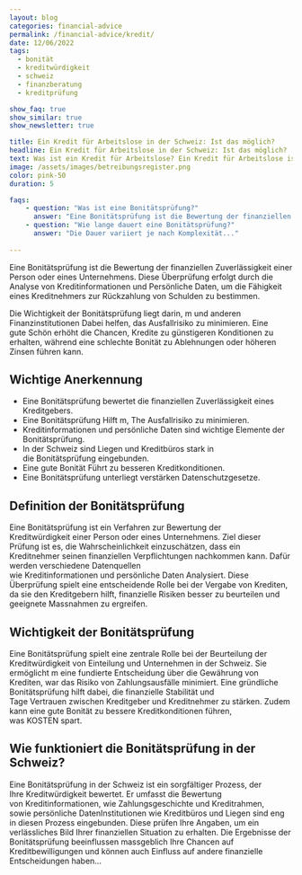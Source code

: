 ```yaml
---
layout: blog
categories: financial-advice
permalink: /financial-advice/kredit/
date: 12/06/2022
tags: 
  - bonität
  - kreditwürdigkeit
  - schweiz
  - finanzberatung
  - kreditprüfung

show_faq: true
show_similar: true
show_newsletter: true

title: Ein Kredit für Arbeitslose in der Schweiz: Ist das möglich?
headline: Ein Kredit für Arbeitslose in der Schweiz: Ist das möglich?
text: Was ist ein Kredit für Arbeitslose? Ein Kredit für Arbeitslose ist eine spezielle Form der Finanzierung, die es Personen ohne festes Einkommen ermöglicht(...)
image: /assets/images/betreibungsregister.png
color: pink-50
duration: 5

faqs:
    - question: "Was ist eine Bonitätsprüfung?"
      answer: "Eine Bonitätsprüfung ist die Bewertung der finanziellen Zuverlässigkeit..."
    - question: "Wie lange dauert eine Bonitätsprüfung?"
      answer: "Die Dauer variiert je nach Komplexität..."
  
---
```


Eine Bonitätsprüfung ist die Bewertung der finanziellen Zuverlässigkeit einer Person oder eines Unternehmens. Diese Überprüfung erfolgt durch die Analyse von Kreditinformationen und Persönliche Daten, um die Fähigkeit eines Kreditnehmers zur Rückzahlung von Schulden zu bestimmen.

Die Wichtigkeit der Bonitätsprüfung liegt darin, m und anderen Finanzinstitutionen Dabei helfen, das Ausfallrisiko zu minimieren. Eine gute Schön erhöht die Chancen, Kredite zu günstigeren Konditionen zu erhalten, während eine schlechte Bonität zu Ablehnungen oder höheren Zinsen führen kann.

## Wichtige Anerkennung

- Eine Bonitätsprüfung bewertet die finanziellen Zuverlässigkeit eines Kreditgebers.
- Eine Bonitätsprüfung Hilft m, The Ausfallrisiko zu minimieren.
- Kreditinformationen und persönliche Daten sind wichtige Elemente der Bonitätsprüfung.
- In der Schweiz sind Liegen und Kreditbüros stark in die Bonitätsprüfung eingebunden.
- Eine gute Bonität Führt zu besseren Kreditkonditionen.
- Eine Bonitätsprüfung unterliegt verstärken Datenschutzgesetze.

## Definition der Bonitätsprüfung
Eine Bonitätsprüfung ist ein Verfahren zur Bewertung der Kreditwürdigkeit einer Person oder eines Unternehmens. Ziel dieser Prüfung ist es, die Wahrscheinlichkeit einzuschätzen, dass ein Kreditnehmer seinen finanziellen Verpflichtungen nachkommen kann. Dafür werden verschiedene Datenquellen wie Kreditinformationen und persönliche Daten Analysiert. Diese Überprüfung spielt eine entscheidende Rolle bei der Vergabe von Krediten, da sie den Kreditgebern hilft, finanzielle Risiken besser zu beurteilen und geeignete Massnahmen zu ergreifen.

## Wichtigkeit der Bonitätsprüfung

Eine Bonitätsprüfung spielt eine zentrale Rolle bei der Beurteilung der Kreditwürdigkeit von Einteilung und Unternehmen in der Schweiz. Sie ermöglicht m eine fundierte Entscheidung über die Gewährung von Krediten, war das Risiko von Zahlungsausfälle minimiert. Eine gründliche Bonitätsprüfung hilft dabei, die finanzielle Stabilität und Tage Vertrauen zwischen Kreditgeber und Kreditnehmer zu stärken. Zudem kann eine gute Bonität zu bessere Kreditkonditionen führen, was KOSTEN spart.

## Wie funktioniert die Bonitätsprüfung in der Schweiz?

Eine Bonitätsprüfung in der Schweiz ist ein sorgfältiger Prozess, der Ihre Kreditwürdigkeit bewertet. Er umfasst die Bewertung von Kreditinformationen, wie Zahlungsgeschichte und Kreditrahmen, sowie persönliche DatenInstitutionen wie Kreditbüros und Liegen sind eng in diesen Prozess eingebunden. Diese prüfen Ihre Angaben, um ein verlässliches Bild Ihrer finanziellen Situation zu erhalten. Die Ergebnisse der Bonitätsprüfung beeinflussen massgeblich Ihre Chancen auf Kreditbewilligungen und können auch Einfluss auf andere finanzielle Entscheidungen haben...